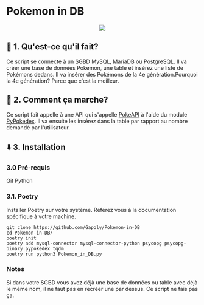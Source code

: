 # Pokemon in DB

<p align='center'>
    <img src='https://mir-s3-cdn-cf.behance.net/projects/404/5f7d78149825051.62eeab127b743.jpg'/>
</p>


## 🤔 1. Qu'est-ce qu'il fait?

Ce script se connecte à un SGBD MySQL, MariaDB ou PostgreSQL. Il va créer une base de données Pokemon, une table et insérez une liste de Pokémons dedans. Il va insérer des Pokémons de la 4e génération.Pourquoi la 4e génération? Parce que c'est la meilleur.

## 🐍 2. Comment ça marche?

Ce script fait appelle à une API qui s'appelle [PokeAPI](https://pokeapi.co/) à l'aide du module [PyPokedex](https://github.com/arnavb/pypokedex). Il va ensuite les insérez dans la table par rapport au nombre demandé par l'utilisateur.

## ⬇️ 3. Installation

### 3.0 Pré-requis

Git
Python

### 3.1. Poetry

Installer Poetry sur votre système. Référez vous à la documentation spécifique à votre machine.

```shell
git clone https://github.com/Gapoly/Pokemon-in-DB
cd Pokemon-in-DB/
poetry init
poetry add mysql-connector mysql-connector-python psycopg psycopg-binary pypokedex tqdm
poetry run python3 Pokemon_in_DB.py
```

### Notes

Si dans votre SGBD vous avez déjà une base de données ou table avec déjà le même nom, il ne faut pas en recréer une par dessus. Ce script ne fais pas ça.
